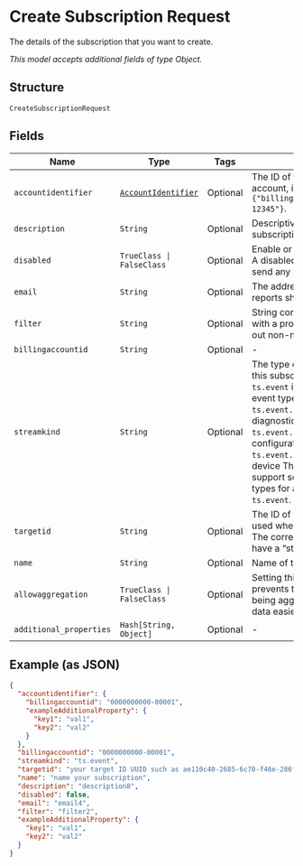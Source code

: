 
# Create Subscription Request

The details of the subscription that you want to create.

*This model accepts additional fields of type Object.*

## Structure

`CreateSubscriptionRequest`

## Fields

| Name | Type | Tags | Description |
|  --- | --- | --- | --- |
| `accountidentifier` | [`AccountIdentifier`](../../doc/models/account-identifier.md) | Optional | The ID of the authenticating billing account, in the format `{"billingaccountid":"1234567890-12345"}`. |
| `description` | `String` | Optional | Descriptive information about the subscription. |
| `disabled` | `TrueClass \| FalseClass` | Optional | Enable or disable the subscription. A disabled subscription will not send any data. |
| `email` | `String` | Optional | The address to which any error reports should be delivered. |
| `filter` | `String` | Optional | String containing a $filter object with a property and value to filter out non-matching events. |
| `billingaccountid` | `String` | Optional | - |
| `streamkind` | `String` | Optional | The type of event data to send via this subscription. This will be `ts.event` in most cases. Other event types are `ts.event.diagnostics` for device diagnostic data, `ts.event.configuration` for device configuration events, or `ts.event.security`. Note that the device ThingSpace client must support sending specific event types for anything other than `ts.event`. |
| `targetid` | `String` | Optional | The ID of the target resource to be used when dispatching events. The corresponding target should have a “stream” addressscheme. |
| `name` | `String` | Optional | Name of the subscription. |
| `allowaggregation` | `TrueClass \| FalseClass` | Optional | Setting this value to `false` prevents the data returned from being aggregated and makes the data easier to parse. |
| `additional_properties` | `Hash[String, Object]` | Optional | - |

## Example (as JSON)

```json
{
  "accountidentifier": {
    "billingaccountid": "0000000000-00001",
    "exampleAdditionalProperty": {
      "key1": "val1",
      "key2": "val2"
    }
  },
  "billingaccountid": "0000000000-00001",
  "streamkind": "ts.event",
  "targetid": "your target ID UUID such as ae110c40-2685-6c70-f46e-286f7370b8a9",
  "name": "name your subscription",
  "description": "description8",
  "disabled": false,
  "email": "email4",
  "filter": "filter2",
  "exampleAdditionalProperty": {
    "key1": "val1",
    "key2": "val2"
  }
}
```

